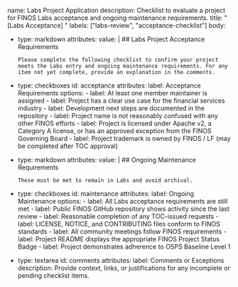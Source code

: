 name: Labs Project Application
description: Checklist to evaluate a project for FINOS Labs acceptance and ongoing maintenance requirements.
title: "[Labs Acceptance] <project-name>"
labels: ["labs-review", "acceptance-checklist"]
body:

  - type: markdown
    attributes:
      value: |
        ## Labs Project Acceptance Requirements

        Please complete the following checklist to confirm your project meets the Labs entry and ongoing maintenance requirements. For any item not yet complete, provide an explanation in the comments.

  - type: checkboxes
    id: acceptance
    attributes:
      label: Acceptance Requirements
      options:
        - label: At least one member maintainer is assigned
        - label: Project has a clear use case for the financial services industry
        - label: Development next steps are documented in the repository
        - label: Project name is not reasonably confused with any other FINOS efforts
        - label: Project is licensed under Apache v2, a Category A license, or has an approved exception from the FINOS Governing Board
        - label: Project trademark is owned by FINOS / LF (may be completed after TOC approval)

  - type: markdown
    attributes:
      value: |
        ## Ongoing Maintenance Requirements

        These must be met to remain in Labs and avoid archival.

  - type: checkboxes
    id: maintenance
    attributes:
      label: Ongoing Maintenance
      options:
        - label: All Labs acceptance requirements are still met
        - label: Public FINOS GitHub repository shows activity since the last review
        - label: Reasonable completion of any TOC-issued requests
        - label: LICENSE, NOTICE, and CONTRIBUTING files conform to FINOS standards
        - label: All community meetings follow FINOS requirements
        - label: Project README displays the appropriate FINOS Project Status Badge
        - label: Project demonstrates adherence to OSPS Baseline Level 1

  - type: textarea
    id: comments
    attributes:
      label: Comments or Exceptions
      description: Provide context, links, or justifications for any incomplete or pending checklist items.
